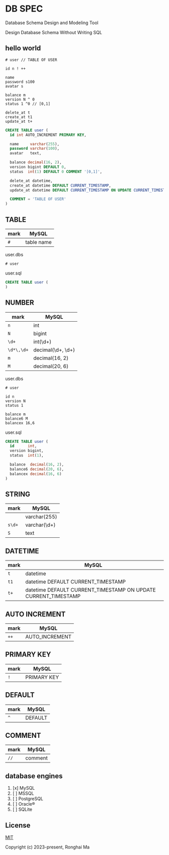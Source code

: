 # DB SPEC

Database Schema Design and Modeling Tool

Design Database Schema Without Writing SQL

## hello world

```
# user // TABLE OF USER

id n ! ++

name
password s100
avatar s

balance m
version N ^ 0
status 1 ^0 // [0,1]

delete_at t
create_at t1
update_at t+
```

```sql
CREATE TABLE user (
  id int AUTO_INCREMENT PRIMARY KEY,

  name     varchar(255),
  password varchar(100),
  avatar   text,

  balance decimal(16, 2),
  version bigint DEFAULT 0,
  status  int(1) DEFAULT 0 COMMENT '[0,1]',

  delete_at datetime,
  create_at datetime DEFAULT CURRENT_TIMESTAMP,
  update_at datetime DEFAULT CURRENT_TIMESTAMP ON UPDATE CURRENT_TIMESTAMP,

  COMMENT = 'TABLE OF USER'
)
```

## TABLE

mark | MySQL
-|-
`#` | table name

user.dbs

```
# user
```

user.sql

```sql
CREATE TABLE user (
)
```

## NUMBER

mark | MySQL
-|-
`n` | int
`N` | bigint
`\d+` | int(\d+)
`\d*\,\d+` | decimal(\d+, \d+)
`m` | decimal(16, 2)
`M` | decimal(20, 6)

user.dbs

```
# user

id n
version N
status 1

balance m
balance6 M
balancex 16,6
```

user.sql

```sql
CREATE TABLE user (
  id      int,
  version bigint,
  status  int(1),

  balance  decimal(16, 2),
  balance6 decimal(20, 6),
  balancex decimal(16, 6)
)
```

## STRING

mark | MySQL
-|-
| | varchar(255)
`s\d+` | varchar(\d+)
`S` | text

## DATETIME

mark | MySQL 
-|-
`t` | datetime
`t1` | datetime DEFAULT CURRENT_TIMESTAMP
`t+` | datetime DEFAULT CURRENT_TIMESTAMP ON UPDATE CURRENT_TIMESTAMP

## AUTO INCREMENT

mark | MySQL
-|-
`++` | AUTO_INCREMENT

## PRIMARY KEY

mark | MySQL
-|-
`!` | PRIMARY KEY

## DEFAULT

mark | MySQL
-|-
`^` | DEFAULT

## COMMENT

mark | MySQL
-|-
`//` | comment

## database engines

1. [x] MySQL
2. [ ] MSSQL
3. [ ] PostgreSQL
4. [ ] Oracle®
5. [ ] SQLite


## License

[MIT](https://opensource.org/licenses/MIT)

Copyright (c) 2023-present, Ronghai Ma
